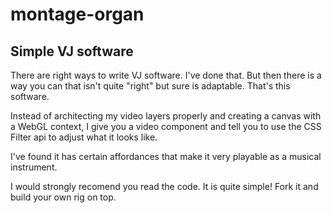 # montage-organ

## Simple VJ software

There are right ways to write VJ software. I've done that. But then there is a way you can that isn't quite "right" but sure is adaptable. That's this software. 

Instead of architecting my video layers properly and creating a canvas with a WebGL context, I give you a video component and tell you to use the CSS Filter api to adjust what it looks like. 

I've found it has certain affordances that make it very playable as a musical instrument. 

I would strongly recomend you read the code. It is quite simple! Fork it and build your own rig on top.

